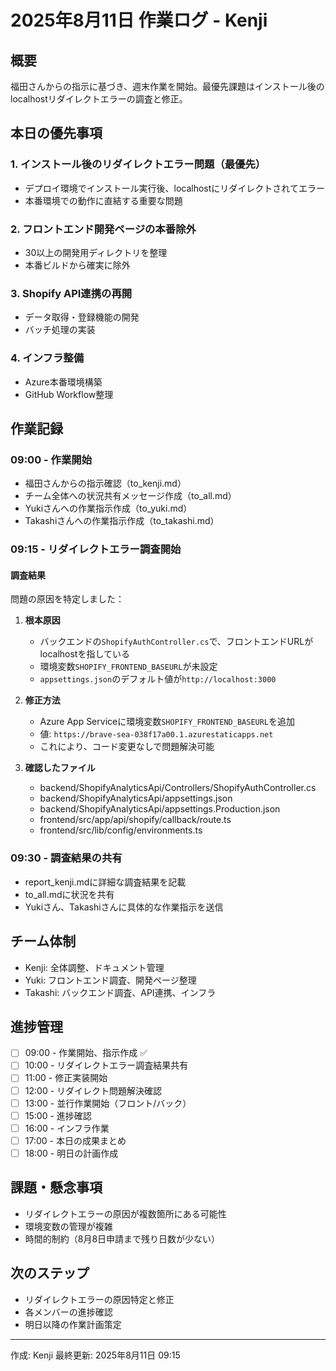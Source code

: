 # 2025年8月11日 作業ログ - Kenji

## 概要
福田さんからの指示に基づき、週末作業を開始。最優先課題はインストール後のlocalhostリダイレクトエラーの調査と修正。

## 本日の優先事項

### 1. インストール後のリダイレクトエラー問題（最優先）
- デプロイ環境でインストール実行後、localhostにリダイレクトされてエラー
- 本番環境での動作に直結する重要な問題

### 2. フロントエンド開発ページの本番除外
- 30以上の開発用ディレクトリを整理
- 本番ビルドから確実に除外

### 3. Shopify API連携の再開
- データ取得・登録機能の開発
- バッチ処理の実装

### 4. インフラ整備
- Azure本番環境構築
- GitHub Workflow整理

## 作業記録

### 09:00 - 作業開始
- 福田さんからの指示確認（to_kenji.md）
- チーム全体への状況共有メッセージ作成（to_all.md）
- Yukiさんへの作業指示作成（to_yuki.md）
- Takashiさんへの作業指示作成（to_takashi.md）

### 09:15 - リダイレクトエラー調査開始

#### 調査結果
問題の原因を特定しました：

1. **根本原因**
   - バックエンドの`ShopifyAuthController.cs`で、フロントエンドURLがlocalhostを指している
   - 環境変数`SHOPIFY_FRONTEND_BASEURL`が未設定
   - `appsettings.json`のデフォルト値が`http://localhost:3000`

2. **修正方法**
   - Azure App Serviceに環境変数`SHOPIFY_FRONTEND_BASEURL`を追加
   - 値: `https://brave-sea-038f17a00.1.azurestaticapps.net`
   - これにより、コード変更なしで問題解決可能

3. **確認したファイル**
   - backend/ShopifyAnalyticsApi/Controllers/ShopifyAuthController.cs
   - backend/ShopifyAnalyticsApi/appsettings.json
   - backend/ShopifyAnalyticsApi/appsettings.Production.json
   - frontend/src/app/api/shopify/callback/route.ts
   - frontend/src/lib/config/environments.ts

### 09:30 - 調査結果の共有
- report_kenji.mdに詳細な調査結果を記載
- to_all.mdに状況を共有
- Yukiさん、Takashiさんに具体的な作業指示を送信

## チーム体制
- Kenji: 全体調整、ドキュメント管理
- Yuki: フロントエンド調査、開発ページ整理
- Takashi: バックエンド調査、API連携、インフラ

## 進捗管理
- [ ] 09:00 - 作業開始、指示作成 ✅
- [ ] 10:00 - リダイレクトエラー調査結果共有
- [ ] 11:00 - 修正実装開始
- [ ] 12:00 - リダイレクト問題解決確認
- [ ] 13:00 - 並行作業開始（フロント/バック）
- [ ] 15:00 - 進捗確認
- [ ] 16:00 - インフラ作業
- [ ] 17:00 - 本日の成果まとめ
- [ ] 18:00 - 明日の計画作成

## 課題・懸念事項
- リダイレクトエラーの原因が複数箇所にある可能性
- 環境変数の管理が複雑
- 時間的制約（8月8日申請まで残り日数が少ない）

## 次のステップ
- リダイレクトエラーの原因特定と修正
- 各メンバーの進捗確認
- 明日以降の作業計画策定

---
作成: Kenji
最終更新: 2025年8月11日 09:15